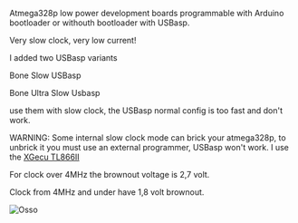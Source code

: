 Atmega328p low power development boards programmable with Arduino bootloader or withouth bootloader with USBasp.

Very slow clock, very low current!

I added two USBasp variants

Bone Slow USBasp

Bone Ultra Slow Usbasp

use them with slow clock, the USBasp normal config is too fast and don't work.

WARNING: Some internal slow clock mode can brick your atmega328p, to unbrick it you must use an external programmer, USBasp won't work. I use the [XGecu TL866II](http://www.xgecu.com/EN/TL866_main.html)

For clock over 4MHz the brownout voltage is 2,7 volt.

Clock from 4MHz and under have 1,8 volt brownout.

![Osso](https://raw.githubusercontent.com/bigjohnson/bigjohnson.github.io/master/Ossi/doc/osso.jpg)
